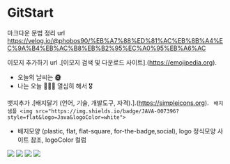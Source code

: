 # GitStart

마크다운 문법 정리 url
https://velog.io/@phobos90/%EB%A7%88%ED%81%AC%EB%8B%A4%EC%9A%B4%EB%AC%B8%EB%B2%95%EC%A0%95%EB%A6%AC

이모지 추가하기 url
.[이모지 검색 및 다운로드 사이트].(https://emojipedia.org).
- 오늘의 날씨는 **🌞**
- 나는 오늘 👨🏻‍💻 열심히 해서 🎖️

뱃지추가
.[배지달기 (언어, 기술, 개발도구, 자격).].(https://simpleicons.org).
``` 배지 샘플 <img src="https://img.shields.io/badge/JAVA-007396?style=flat&logo=Java&logoColor=white">```
- 배지모양 (plastic, flat, flat-square, for-the-badge,social), logo 정식모양 사이트 참조, logoColor 컬럼

<img src="https://img.shields.io/badge/JAVA-007396?style=flat&logo=Java&logoColor=white">
<img src="https://img.shields.io/badge/JAVA-007396?style=flat-square,&logo=Java&logoColor=white">
<img src="https://img.shields.io/badge/JAVA-007396?style=plastic,&logo=Java&logoColor=white">
<img src="https://img.shields.io/badge/JAVA-007396?style=for-the-badge,&logo=Java&logoColor=white">

